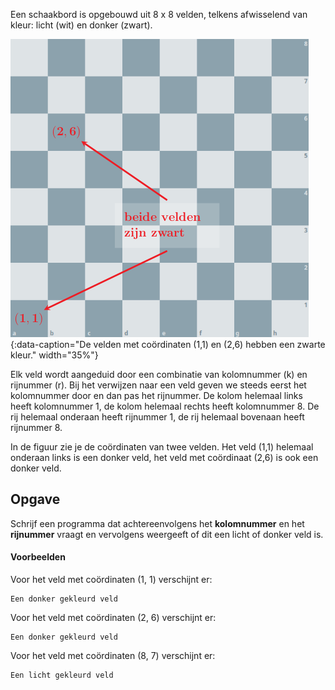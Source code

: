 Een schaakbord is opgebouwd uit 8 x 8 velden, telkens afwisselend van kleur: licht (wit) en donker (zwart).

![Schaakbord](media/schaakbord.png "Schaakbord"){:data-caption="De velden met coördinaten (1,1) en (2,6) hebben een zwarte kleur." width="35%"}

Elk veld wordt aangeduid door een combinatie van kolomnummer (k) en rijnummer (r). Bij het verwijzen naar een veld geven we steeds eerst het kolomnummer door en dan pas het rijnummer. De kolom helemaal links heeft kolomnummer 1, de kolom helemaal rechts heeft kolomnummer 8. De rij helemaal onderaan heeft rijnummer 1, de rij helemaal bovenaan heeft rijnummer 8.

In de figuur zie je de coördinaten van twee velden. Het veld (1,1) helemaal onderaan links is een donker veld, het veld met coördinaat (2,6) is ook een donker veld.

## Opgave
Schrijf een programma dat achtereenvolgens het **kolomnummer** en het **rijnummer** vraagt en vervolgens weergeeft of dit een licht of donker veld is.

#### Voorbeelden

Voor het veld met coördinaten (1, 1) verschijnt er:
```
Een donker gekleurd veld
```

Voor het veld met coördinaten (2, 6) verschijnt er:
```
Een donker gekleurd veld
```

Voor het veld met coördinaten (8, 7) verschijnt er:
```
Een licht gekleurd veld
```